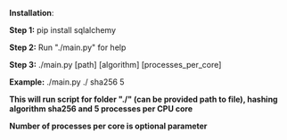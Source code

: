 **Installation**:

**Step 1:**
pip install sqlalchemy

**Step 2:** 
Run "./main.py" for help

**Step 3:**
./main.py [path] [algorithm] [processes_per_core]

**Example:**
./main.py ./ sha256 5

 **This will run script for folder "./" (can be provided path to file), hashing algorithm sha256 and 5 processes per CPU core**
 
 **Number of processes per core is optional parameter**
